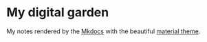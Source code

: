 # My digital garden

My notes rendered by the [Mkdocs](https://www.mkdocs.org/) with the beautiful [material theme](https://squidfunk.github.io/mkdocs-material/).
